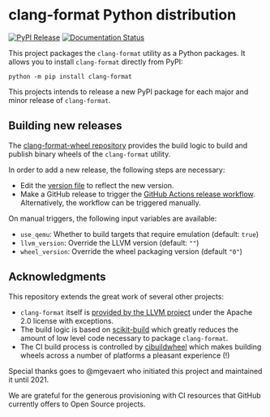 # clang-format Python distribution

[![PyPI Release](https://img.shields.io/pypi/v/clang-format.svg)](https://pypi.org/project/clang-format)
[![Documentation Status](https://readthedocs.org/projects/clang-format-wheel/badge/?version=latest)](https://clang-format-wheel.readthedocs.io/en/latest/?badge=latest)

This project packages the `clang-format` utility as a Python packages. It allows you to install `clang-format` directly from PyPI:

```
python -m pip install clang-format
```

This projects intends to release a new PyPI package for each major and minor release of `clang-format`.

## Building new releases

The [clang-format-wheel repository](https://github.com/ssciwr/clang-format-wheel) provides the build logic to build and publish binary wheels of the `clang-format` utility.

In order to add a new release, the following steps are necessary:

* Edit the [version file](https://github.com/ssciwr/clang-format-wheel/blob/main/clang-format_version.cmake) to reflect the new version.
* Make a GitHub release to trigger the [GitHub Actions release workflow](https://github.com/ssciwr/clang-format-wheel/actions/workflows/release.yml). Alternatively, the workflow can be triggered manually.

On manual triggers, the following input variables are available:
* `use_qemu`: Whether to build targets that require emulation (default: `true`)
* `llvm_version`: Override the LLVM version (default: `""`)
* `wheel_version`: Override the wheel packaging version (default `"0"`)

## Acknowledgments

This repository extends the great work of several other projects:

* `clang-format` itself is [provided by the LLVM project](https://github.com/llvm/llvm-project) under the Apache 2.0 license with exceptions.
* The build logic is based on [scikit-build](https://github.com/scikit-build/scikit-build) which greatly reduces the amount of low level code necessary to package `clang-format`.
* The CI build process is controlled by [cibuildwheel](https://github.com/pypa/cibuildwheel) which makes building wheels across a number of platforms a pleasant experience (!)

Special thanks goes to @mgevaert who initiated this project and maintained it until 2021.

We are grateful for the generous provisioning with CI resources that GitHub currently offers to Open Source projects.
